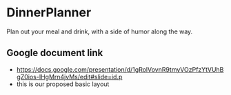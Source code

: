 # DinnerPlanner
Plan out your meal and drink, with a side of humor along the way.

## Google document link
- https://docs.google.com/presentation/d/1gRolVovnR9tmyVOzPfzYtVUhBgZ0ios-IHgMrn4jvMs/edit#slide=id.p
- this is our proposed basic layout
